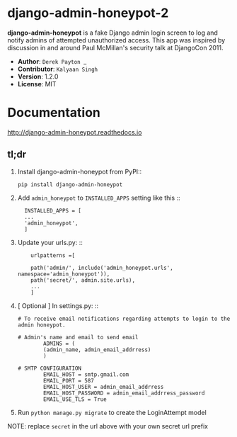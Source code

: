 # django-admin-honeypot-2

**django-admin-honeypot** is a fake Django admin login screen to log and notify
admins of attempted unauthorized access. This app was inspired by discussion
in and around Paul McMillan's security talk at DjangoCon 2011.

- **Author**: `Derek Payton `\_
- **Contributor**: `Kalyaan Singh`
- **Version**: 1.2.0
- **License**: MIT

# Documentation

http://django-admin-honeypot.readthedocs.io

## tl;dr

1.  Install django-admin-honeypot from PyPI::

        pip install django-admin-honeypot

2.  Add `admin_honeypot` to `INSTALLED_APPS` setting like this
    ::

          INSTALLED_APPS = [
          ...
          'admin_honeypot',
          ]

3.  Update your urls.py:
    ::

            urlpatterns =[

            path('admin/', include('admin_honeypot.urls', namespace='admin_honeypot')),
            path('secret/', admin.site.urls),
            ...
            ]

4.  [ Optional ] In settings.py:
    ::

        # To receive email notifications regarding attempts to login to the admin honeypot.

        # Admin's name and email to send email
                ADMINS = (
                (admin_name, admin_email_addrress)
                )

        # SMTP CONFIGURATION
                EMAIL_HOST = smtp.gmail.com
                EMAIL_PORT = 587
                EMAIL_HOST_USER = admin_email_addrress
                EMAIL_HOST_PASSWORD = admin_email_addrress_password
                EMAIL_USE_TLS = True

5.  Run `python manage.py migrate` to create the LoginAttempt model

NOTE: replace `secret` in the url above with your own secret url prefix
